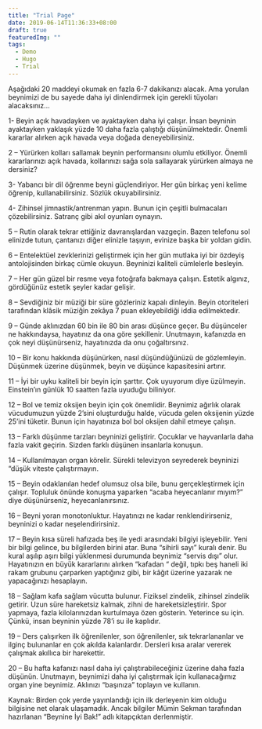 ```yaml
---
title: "Trial Page"
date: 2019-06-14T11:36:33+08:00
draft: true
featuredImg: ""
tags: 
  - Demo
  - Hugo
  - Trial
---
```


Aşağıdaki 20 maddeyi okumak en fazla 6-7 dakikanızı alacak. Ama yorulan beynimizi de bu sayede daha iyi dinlendirmek için gerekli tüyoları alacaksınız…

1- Beyin açık havadayken ve ayaktayken daha iyi çalışır. İnsan beyninin ayaktayken yaklaşık yüzde 10 daha fazla çalıştığı düşünülmektedir. Önemli kararlar alırken açık havada veya doğada deneyebilirsiniz.

2 – Yürürken kolları sallamak beynin performansını olumlu etkiliyor. Önemli kararlarınızı açık havada, kollarınızı sağa sola sallayarak yürürken almaya ne dersiniz?

3- Yabancı bir dil öğrenme beyni güçlendiriyor. Her gün birkaç yeni kelime öğrenip, kullanabilirsiniz. Sözlük okuyabilirsiniz.

4- Zihinsel jimnastik/antrenman yapın. Bunun için çeşitli bulmacaları çözebilirsiniz. Satranç gibi akıl oyunları oynayın.

5 – Rutin olarak tekrar ettiğiniz davranışlardan vazgeçin. Bazen telefonu sol elinizde tutun, çantanızı diğer elinizle taşıyın, evinize başka bir yoldan gidin.

6 – Entelektüel zevklerinizi geliştirmek için her gün mutlaka iyi bir özdeyiş antolojisinden birkaç cümle okuyun. Beyninizi kaliteli cümlelerle besleyin.

7 – Her gün güzel bir resme veya fotoğrafa bakmaya çalışın. Estetik algınız, gördüğünüz estetik şeyler kadar gelişir.

8 – Sevdiğiniz bir müziği bir süre gözleriniz kapalı dinleyin. Beyin otoriteleri tarafından klâsik müziğin zekâya 7 puan ekleyebildiği iddia edilmektedir.

9 – Günde aklınızdan 60 bin ile 80 bin arası düşünce geçer. Bu düşünceler ne hakkındaysa, hayatınız da ona göre şekillenir. Unutmayın, kafanızda en çok neyi düşünürseniz, hayatınızda da onu çoğaltırsınız.

10 – Bir konu hakkında düşünürken, nasıl düşündüğünüzü de gözlemleyin. Düşünmek üzerine düşünmek, beyin ve düşünce kapasitesini artırır.

11 – İyi bir uyku kaliteli bir beyin için şarttır. Çok uyuyorum diye üzülmeyin. Einstein’ın günlük 10 saatten fazla uyuduğu biliniyor.

12 – Bol ve temiz oksijen beyin için çok önemlidir. Beynimiz ağırlık olarak vücudumuzun yüzde 2’sini oluşturduğu halde, vücuda gelen oksijenin yüzde 25’ini tüketir. Bunun için hayatınıza bol bol oksijen dahil etmeye çalışın.

13 – Farklı düşünme tarzları beyninizi geliştirir. Çocuklar ve hayvanlarla daha fazla vakit geçirin. Sizden farklı düşünen insanlarla konuşun.

14 – Kullanılmayan organ körelir. Sürekli televizyon seyrederek beyninizi “düşük viteste çalıştırmayın.

15 – Beyin odaklanılan hedef olumsuz olsa bile, bunu gerçekleştirmek için çalışır. Topluluk önünde konuşma yaparken “acaba heyecanlanır mıyım?” diye düşünürseniz, heyecanlanırsınız.

16 – Beyni yoran monotonluktur. Hayatınızı ne kadar renklendirirseniz, beyninizi o kadar neşelendirirsiniz.

17 – Beyin kısa süreli hafızada beş ile yedi arasındaki bilgiyi işleyebilir. Yeni bir bilgi gelince, bu bilgilerden birini atar. Buna “sihirli sayı” kuralı denir. Bu kural aşılıp aşırı bilgi yüklenmesi durumunda beynimiz “servis dışı” olur. Hayatınızın en büyük kararlarını alırken “kafadan “ değil, tıpkı beş haneli iki rakam grubunu çarparken yaptığınız gibi, bir kâğıt üzerine yazarak ne yapacağınızı hesaplayın.

18 – Sağlam kafa sağlam vücutta bulunur. Fiziksel zindelik, zihinsel zindelik getirir. Uzun süre hareketsiz kalmak, zihni de hareketsizleştirir. Spor yapmaya, fazla kilolarınızdan kurtulmaya özen gösterin. Yeterince su için. Çünkü, insan beyninin yüzde 78’i su ile kaplıdır.

19 – Ders çalışırken ilk öğrenilenler, son öğrenilenler, sık tekrarlananlar ve ilginç bulunanlar en çok akılda kalanlardır. Dersleri kısa aralar vererek çalışmak akıllıca bir harekettir.

20 – Bu hafta kafanızı nasıl daha iyi çalıştırabileceğiniz üzerine daha fazla düşünün. Unutmayın, beynimizi daha iyi çalıştırmak için kullanacağımız organ yine beynimiz. Aklınızı “başınıza” toplayın ve kullanın.

Kaynak: Birden çok yerde yayınlandığı için ilk derleyenin kim olduğu bilgisine net olarak ulaşamadık. Ancak bilgiler Mümin Sekman tarafından hazırlanan “Beynine İyi Bak!” adlı kitapçıktan derlenmiştir.
